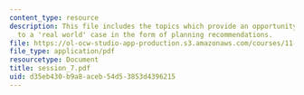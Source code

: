 ```yaml
---
content_type: resource
description: This file includes the topics which provide an opportunity to apply learning
  to a 'real world' case in the form of planning recommendations.
file: https://ol-ocw-studio-app-production.s3.amazonaws.com/courses/11-479-water-and-sanitation-infrastructure-planning-in-developing-countries-spring-2005/d35eb430b9a8aceb54d53853d4396215_session_7.pdf
file_type: application/pdf
resourcetype: Document
title: session_7.pdf
uid: d35eb430-b9a8-aceb-54d5-3853d4396215
---
```


